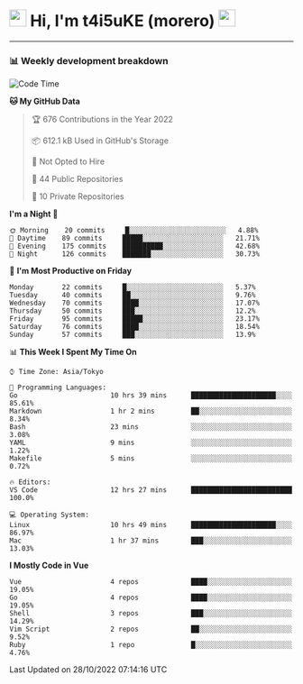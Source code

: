 <!-- Title -->
<h1>
    <img src="https://emojis.slackmojis.com/emojis/images/1600385609/10490/cactuar.gif?1600385609" width="30"/> 
    Hi, I'm t4i5uKE (morero) 
    <img src="https://emojis.slackmojis.com/emojis/images/1600385609/10490/cactuar.gif?1600385609" width="30"/>
</h1>

---

<h3> 📊 Weekly development breakdown </h3>
<!-- waka-readme-stats -->

<!--START_SECTION:waka-->
![Code Time](http://img.shields.io/badge/Code%20Time-1%2C274%20hrs%2053%20mins-blue)

**🐱 My GitHub Data** 

> 🏆 676 Contributions in the Year 2022
 > 
> 📦 612.1 kB Used in GitHub's Storage 
 > 
> 🚫 Not Opted to Hire
 > 
> 📜 44 Public Repositories 
 > 
> 🔑 10 Private Repositories  
 > 
**I'm a Night 🦉** 

```text
🌞 Morning    20 commits     █░░░░░░░░░░░░░░░░░░░░░░░░   4.88% 
🌆 Daytime    89 commits     █████░░░░░░░░░░░░░░░░░░░░   21.71% 
🌃 Evening    175 commits    ██████████░░░░░░░░░░░░░░░   42.68% 
🌙 Night      126 commits    ███████░░░░░░░░░░░░░░░░░░   30.73%

```
📅 **I'm Most Productive on Friday** 

```text
Monday       22 commits     █░░░░░░░░░░░░░░░░░░░░░░░░   5.37% 
Tuesday      40 commits     ██░░░░░░░░░░░░░░░░░░░░░░░   9.76% 
Wednesday    70 commits     ████░░░░░░░░░░░░░░░░░░░░░   17.07% 
Thursday     50 commits     ███░░░░░░░░░░░░░░░░░░░░░░   12.2% 
Friday       95 commits     █████░░░░░░░░░░░░░░░░░░░░   23.17% 
Saturday     76 commits     ████░░░░░░░░░░░░░░░░░░░░░   18.54% 
Sunday       57 commits     ███░░░░░░░░░░░░░░░░░░░░░░   13.9%

```


📊 **This Week I Spent My Time On** 

```text
⌚︎ Time Zone: Asia/Tokyo

💬 Programming Languages: 
Go                       10 hrs 39 mins      █████████████████████░░░░   85.61% 
Markdown                 1 hr 2 mins         ██░░░░░░░░░░░░░░░░░░░░░░░   8.34% 
Bash                     23 mins             ░░░░░░░░░░░░░░░░░░░░░░░░░   3.08% 
YAML                     9 mins              ░░░░░░░░░░░░░░░░░░░░░░░░░   1.22% 
Makefile                 5 mins              ░░░░░░░░░░░░░░░░░░░░░░░░░   0.72%

🔥 Editors: 
VS Code                  12 hrs 27 mins      █████████████████████████   100.0%

💻 Operating System: 
Linux                    10 hrs 49 mins      █████████████████████░░░░   86.97% 
Mac                      1 hr 37 mins        ███░░░░░░░░░░░░░░░░░░░░░░   13.03%

```

**I Mostly Code in Vue** 

```text
Vue                      4 repos             ████░░░░░░░░░░░░░░░░░░░░░   19.05% 
Go                       4 repos             ████░░░░░░░░░░░░░░░░░░░░░   19.05% 
Shell                    3 repos             ███░░░░░░░░░░░░░░░░░░░░░░   14.29% 
Vim Script               2 repos             ██░░░░░░░░░░░░░░░░░░░░░░░   9.52% 
Ruby                     1 repo              █░░░░░░░░░░░░░░░░░░░░░░░░   4.76%

```



 Last Updated on 28/10/2022 07:14:16 UTC
<!--END_SECTION:waka-->
